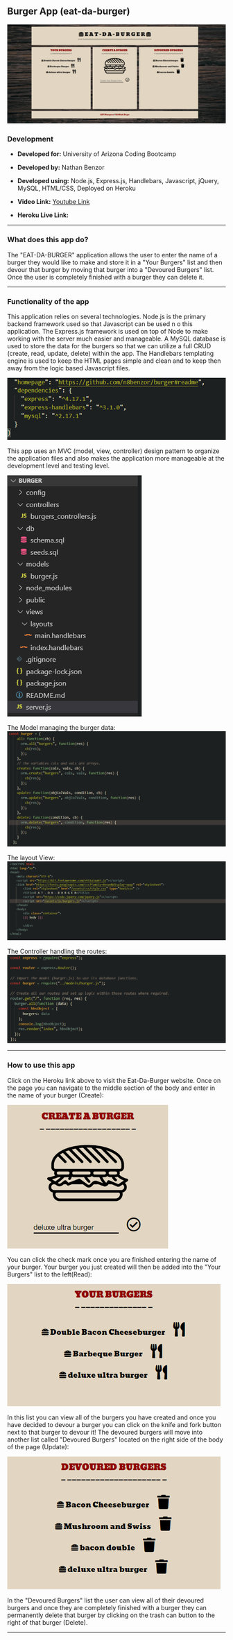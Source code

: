 ## Burger App (eat-da-burger)

![main page](https://github.com/n8benzor/burger/blob/master/public/assets/images/mainpage.png?raw=true)
  

### Development

  

  

-  **Developed for:** University of Arizona Coding Bootcamp

  

-  **Developed by:** Nathan Benzor

  

  

-  **Developed using:** Node.js, Express.js, Handlebars, Javascript, jQuery, MySQL, HTML/CSS, Deployed on Heroku

  
  
-  **Video Link:** [Youtube Link](https://youtu.be/7Ynz03baLew)
  
  

-  **Heroku Live Link:** 

  

  
  

***

  

### What does this app do?

The "EAT-DA-BURGER" application allows the user to enter the name of a burger they would like to make and store it in a "Your Burgers" list and then devour that burger by moving that burger into a "Devoured Burgers" list. Once the user is completely finished with a burger they can delete it.

  

***

  

  

### Functionality of the app

  
 
This application relies on several technologies.  Node.js is the primary backend framework used so that Javascript can be used n o this application. The Express.js framework is used on top of Node to make working with the server much easier and manageable.  A MySQL database is used to store the data for the burgers so that we can utilize a full CRUD (create, read, update, delete) within the app.  The Handlebars templating engine is used to keep the HTML pages simple and clean and to keep then away from the logic based Javascript files.

![dependencies](https://github.com/n8benzor/burger/blob/master/public/assets/images/dependencies.png?raw=true)

This app uses an MVC (model, view, controller) design pattern to organize the application files and also makes the application more manageable at the development level and testing level.

![MVC](https://github.com/n8benzor/burger/blob/master/public/assets/images/mvc.png?raw=true)

The Model managing the burger data:
![model](https://github.com/n8benzor/burger/blob/master/public/assets/images/model.png?raw=true)

The layout View:
![layout view](https://github.com/n8benzor/burger/blob/master/public/assets/images/views.png?raw=true)

The Controller handling the routes:
![controller](https://github.com/n8benzor/burger/blob/master/public/assets/images/controller.png?raw=true)

***

### How to use this app

  

Click on the Heroku link above to visit the Eat-Da-Burger website. Once on the page you can navigate to the middle section of the body and enter in the name of your burger (Create):

![create a burger](https://github.com/n8benzor/burger/blob/master/public/assets/images/createburger.png?raw=true)

You can click the check mark once you are finished entering the name of your burger. Your burger you just created will then be added into the "Your Burgers" list to the left(Read):

![your burgers](https://github.com/n8benzor/burger/blob/master/public/assets/images/yourburgers.png?raw=true)

In this list you can view all of the burgers you have created and once you have decided to devour a burger you can click on the knife and fork button next to that burger to devour it! The devoured burgers will move into another list called "Devoured Burgers" located on the right side of the body of the page (Update):

![devoured burgers](https://github.com/n8benzor/burger/blob/master/public/assets/images/devouredburgers.png?raw=true)

In the "Devoured Burgers" list the user can view all of their devoured burgers and once they are completely finished with a burger they can permanently delete that burger by clicking on the trash can button to the right of that burger (Delete).
***